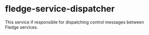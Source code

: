 # fledge-service-dispatcher

This service if responsible for dispatching control messages between Fledge services.
